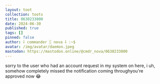 ```yaml
---
layout: toot
collection: toots
title: 0630233000
date: 2024-06-30
published: true
tags: []
pinned: false
author: ⸸ commander ░ nova ⸸ :~$
avatar: /img/avatar/daemon.jpeg
mastodon: https://mastodon.online/@cmdr_nova/0630233000
---
```


sorry to the user who had an account request in my system on here, i uh, somehow completely missed the notification coming throughyou're approved now 😂
